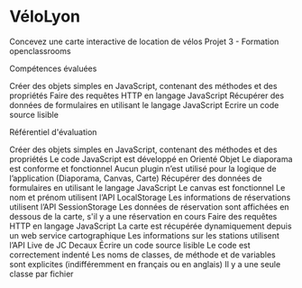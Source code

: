 # VéloLyon
 Concevez une carte interactive de location de vélos
 Projet 3 - Formation openclassrooms



Compétences évaluées

Créer des objets simples en JavaScript, contenant des méthodes et des propriétés
Faire des requêtes HTTP en langage JavaScript
Récupérer des données de formulaires en utilisant le langage JavaScript
Ecrire un code source lisible



Référentiel d'évaluation

Créer des objets simples en JavaScript, contenant des méthodes et des propriétés
Le code JavaScript est développé en Orienté Objet
Le diaporama est conforme et fonctionnel
Aucun plugin n’est utilisé pour la logique de l’application (Diaporama, Canvas, Carte)
Récupérer des données de formulaires en utilisant le langage JavaScript
Le canvas est fonctionnel
Le nom et prénom utilisent l’API LocalStorage
Les informations de réservations utilisent l’API SessionStorage
Les données de réservation sont affichées en dessous de la carte, s'il y a une réservation en cours
Faire des requêtes HTTP en langage JavaScript
La carte est récupérée dynamiquement depuis un web service cartographique
Les informations sur les stations utilisent l’API Live de JC Decaux
Écrire un code source lisible
Le code est correctement indenté
Les noms de classes, de méthode et de variables sont explicites (indifféremment en français ou en anglais)
Il y a une seule classe par fichier